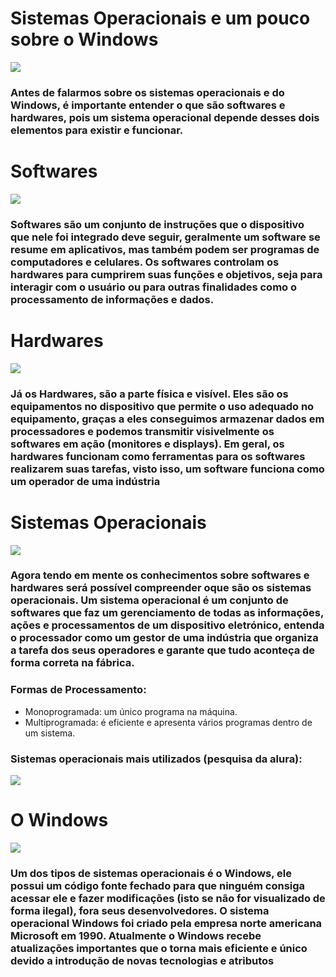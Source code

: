 # Sistemas Operacionais e um pouco sobre o Windows
![](https://camo.githubusercontent.com/b395d1a7cc2734ca965a6f546be9b4810d265b79443f8913fb5465153ab792f3/68747470733a2f2f746d2e6962786b2e636f6d2e62722f323032312f30332f30382f30383130353034313430303039372e6a70673f696d733d37353078)
### Antes de falarmos sobre os sistemas operacionais e do Windows, é importante entender o que são softwares e hardwares, pois um sistema operacional depende desses dois elementos para existir e funcionar. 

# Softwares
![](https://camo.githubusercontent.com/625c83f1fef8a5c435d42d12ae461da0b1a297d007baa007f8e624f96b8042f2/68747470733a2f2f696d616765732e6374666173736574732e6e65742f6c7a6e793333686f316734352f3335665a736855554962616f724941554849624b586c2f33613366636435653530376636306531303034613861336335396363643536612f626573742d766964656f2d65646974696e672d736f6674776172652e6a7067)
### Softwares são um conjunto de instruções que o dispositivo que nele foi integrado deve seguir, geralmente um software se resume em aplicativos, mas também podem ser programas de computadores e celulares. Os softwares controlam os hardwares para cumprirem suas funções e objetivos, seja para interagir com o usuário ou para outras finalidades como o processamento de informações e dados. 

# Hardwares
![](https://camo.githubusercontent.com/e66aeb7f6e71d40c43e37877210d31eace20464beb082a611d312eabd7a4e054/68747470733a2f2f70686f656e69786e61702e636f6d2f676c6f73736172792f77702d636f6e74656e742f75706c6f6164732f323032322f30392f776861742d69732d68617264776172652e6a7067)
### Já os Hardwares, são a parte física e visível. Eles são os equipamentos no dispositivo que permite o uso adequado no equipamento, graças a eles conseguimos armazenar dados em processadores e podemos transmitir visivelmente os softwares em ação (monitores e displays). Em geral, os hardwares funcionam como ferramentas para os softwares realizarem suas tarefas, visto isso, um software funciona como um operador de uma indústria 

# Sistemas Operacionais
![](https://a3aengenharia.com.br/wp-content/uploads/2024/12/sistemas-operacionais.jpeg)
### Agora tendo em mente os conhecimentos sobre softwares e hardwares será possível compreender oque são os sistemas operacionais. Um sistema operacional é um conjunto de softwares que faz um gerenciamento de todas as informações, ações e processamentos de um dispositivo eletrónico, entenda o processador como um gestor de uma indústria que organiza a tarefa dos seus operadores e garante que tudo aconteça de forma correta na fábrica.  
### Formas de Processamento:

- Monoprogramada: um único programa na máquina.
- Multiprogramada: é eficiente e apresenta vários programas dentro de um sistema.

### Sistemas operacionais mais utilizados (pesquisa da alura):
![](https://www.alura.com.br/artigos/assets/sistemas-operacionais-conceito-estrutura/grafico.png)

# O Windows
![](https://cdn.dribbble.com/users/1063469/screenshots/4100137/media/901d1c0a6340f56ae5f6b40f557f179c.gif)
### Um dos tipos de sistemas operacionais é o Windows, ele possui um código fonte fechado para que ninguém consiga acessar ele e fazer modificações (isto se não for visualizado de forma ilegal), fora seus desenvolvedores. O sistema operacional Windows foi criado pela empresa norte americana Microsoft em 1990. Atualmente o Windows recebe atualizações importantes que o torna mais eficiente e único devido a introdução de novas tecnologias e atributos 
